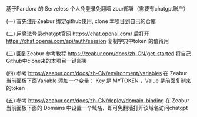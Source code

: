 
基于Pandora 的 Serveless 个人免登录免翻墙 zbur部署（需要有chatgpt账户）

(一) 首先注册Zeabur 绑定github使用, clone 本项目到自己的仓库

(二) 用魔法登录chatgpt官网 https://chat.openai.com/ 后打开 https://chat.openai.com/api/auth/session 复制字典中token 的值待用

(三) 回到Zeabur 参考教程 https://zeabur.com/docs/zh-CN/get-started  将自己Github中clone来的本项目一键部署

(四) 参考 https://zeabur.com/docs/zh-CN/environment/variables  在 Zeabur 当前面板下面Variable 添加一个变量： Key 是 MYTOKEN ，Value 是前面复制来的token

(五) 参考 https://zeabur.com/docs/zh-CN/deploy/domain-binding 在 Zeabur 当前面板下面的 Domains 中设置一个域名，即可免翻墙打开该域名访问chatgpt

